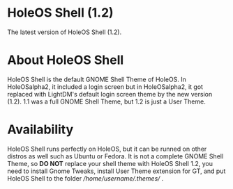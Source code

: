 # HoleOS Shell (1.2)

The latest version of HoleOS Shell (1.2).

# About HoleOS Shell

HoleOS Shell is the default GNOME Shell Theme of HoleOS. In HoleOSalpha2, it included a login screen but in HoleOSalpha2, it got replaced with LightDM's default login screen
theme by the new version (1.2). 1.1 was a full GNOME Shell Theme, but 1.2 is just a User Theme.

# Availability

HoleOS Shell runs perfectly on HoleOS, but it can be runned on other distros as well such as Ubuntu or Fedora. It is not a complete GNOME Shell Theme, so **DO NOT** replace your
shell theme with HoleOS Shell 1.2, you need to install Gnome Tweaks, install User Theme extension for GT, and put HoleOS Shell to the folder */home/username/.themes/* .
